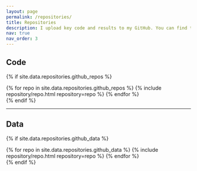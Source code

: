 ```yaml
---
layout: page
permalink: /repositories/
title: Repositories
description: I upload key code and results to my GitHub. You can find them here.
nav: true
nav_order: 3
---
```


## Code

{% if site.data.repositories.github_repos %}
<div class="repositories d-flex flex-wrap flex-md-row flex-column justify-content-between align-items-center">
  {% for repo in site.data.repositories.github_repos %}
    {% include repository/repo.html repository=repo %}
  {% endfor %}
</div>
{% endif %}

---

## Data

{% if site.data.repositories.github_data %}
<div class="repositories d-flex flex-wrap flex-md-row flex-column justify-content-between align-items-center">
  {% for repo in site.data.repositories.github_data %}
    {% include repository/repo.html repository=repo %}
  {% endfor %}
</div>
{% endif %}
